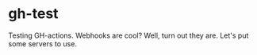 # gh-test
Testing GH-actions. Webhooks are cool?
Well, turn out they are. Let's put some servers to use.
